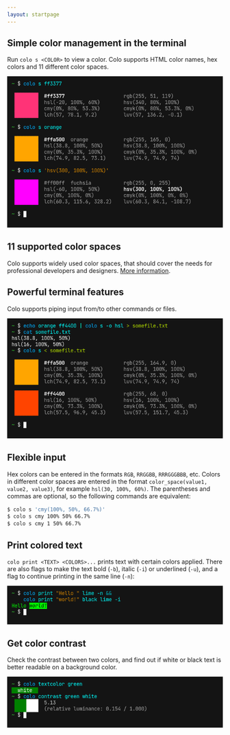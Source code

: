 ```yaml
---
layout: startpage
---
```


## Simple color management in the terminal

Run `colo s <COLOR>` to view a color. Colo supports HTML color names, hex colors and 11 different color spaces.

![example](/assets/img/main_example.png)

## 11 supported color spaces

Colo supports widely used color spaces, that should cover the needs for professional developers and designers. [More information](color_spaces.md).

## Powerful terminal features

Colo supports piping input from/to other commands or files.

![pipes](/assets/img/pipes.png)

## Flexible input

Hex colors can be entered in the formats `RGB`, `RRGGBB`, `RRRGGGBBB`, etc. Colors in different color spaces are entered in the format `color_space(value1, value2, value3)`, for example `hsl(30, 100%, 60%)`. The parentheses and commas are optional, so the following commands are equivalent:

```bash
$ colo s 'cmy(100%, 50%, 66.7%)'
$ colo s cmy 100% 50% 66.7%
$ colo s cmy 1 50% 66.7%
```

## Print colored text

`colo print <TEXT> <COLORS>...` prints text with certain colors applied. There are also flags to make the text bold (`-b`), italic (`-i`) or underlined (`-u`), and a flag to continue printing in the same line (`-n`):

![text](/assets/img/text.png)

## Get color contrast

Check the contrast between two colors, and find out if white or black text is better readable on a background color.

![contrast](/assets/img/contrast.png)
